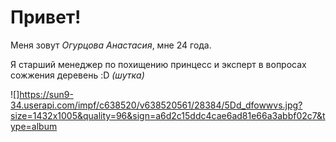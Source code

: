 # Привет!

Меня зовут *Огурцова Анастасия*, мне 24 года. 

Я старший менеджер по похищению принцесс и эксперт в вопросах сожжения деревень :D
 _(шутка)_

![]https://sun9-34.userapi.com/impf/c638520/v638520561/28384/5Dd_dfowwvs.jpg?size=1432x1005&quality=96&sign=a6d2c15ddc4cae6ad81e66a3abbf02c7&type=album

